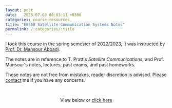 ```yaml
---
layout: post
date:   2023-07-03 00:03:11 +0300
categories: course-resources
title: "EE558 Satellite Communication Systems Notes"
permalink: /:categories/:title
---
```


I took this course in the spring semester of 2022/2023, it was instructed by [Prof. Dr. Mansour Abbadi](https://www.just.edu.jo/eportfolio/Pages/Default.aspx?email=mabbadi).

The notes are in reference to T. Pratt's _Satellite Communications_, and Prof. Mansour's notes, lectures, past exams, and past homeworks.

These notes are not free from mistakes, reader discretion is advised. Please [contact](/contact/) me if you have any concerns.

<p>&nbsp;</p>

<p style="text-align:center;">View below or <a href="/assets/pdf/ee558_notes.pdf">
click here</a></p>

<div style="text-align: center; margin-top: -10px">
<object data="/assets/pdf/ee558_notes.pdf" width="100%" height="1080" type="application/pdf"></object>
</div>